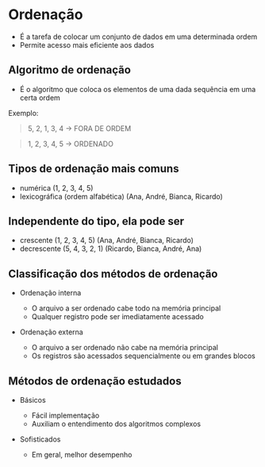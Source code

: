 # Ordenação
- É a tarefa de colocar um conjunto de
dados em uma determinada ordem
- Permite acesso mais eficiente aos dados

## Algoritmo de ordenação
- É o algoritmo que coloca os elementos
de uma dada sequência em uma certa ordem

Exemplo:
> 5, 2, 1, 3, 4 -> FORA DE ORDEM

> 1, 2, 3, 4, 5 -> ORDENADO

## Tipos de ordenação mais comuns
- numérica (1, 2, 3, 4, 5)
- lexicográfica (ordem alfabética) (Ana, André, Bianca, Ricardo)

## Independente do tipo, ela pode ser
- crescente (1, 2, 3, 4, 5) (Ana, André, Bianca, Ricardo)
- decrescente (5, 4, 3, 2, 1) (Ricardo, Bianca, André, Ana)

## Classificação dos métodos de ordenação
- Ordenação interna
  - O arquivo a ser ordenado cabe todo na memória principal
  - Qualquer registro pode ser imediatamente acessado

- Ordenação externa
  - O arquivo a ser ordenado não cabe na memória principal
  - Os registros são acessados sequencialmente ou em grandes blocos

## Métodos de ordenação estudados
- Básicos
  - Fácil implementação
  - Auxiliam o entendimento dos algoritmos complexos

- Sofisticados
  - Em geral, melhor desempenho